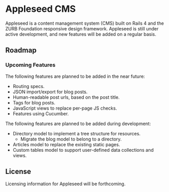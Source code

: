 # Appleseed CMS

Appleseed is a content management system (CMS) built on Rails 4 and the ZURB 
Foundation responsive design framework. Appleseed is still under active 
development, and new features will be added on a regular basis.

## Roadmap

### Upcoming Features

The following features are planned to be added in the near future:

* Routing specs.
* JSON import/export for blog posts.
* Human-readable post urls, based on the post title.
* Tags for blog posts.
* JavaScript views to replace per-page JS checks.
* Features using Cucumber.

The following features are planned to be added during development:

* Directory model to implement a tree structure for resources.
  * Migrate the blog model to belong to a directory.
* Articles model to replace the existing static pages.
* Custom tables model to support user-defined data collections and views.

## License

Licensing information for Appleseed will be forthcoming.
